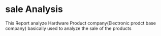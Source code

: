 # sale Analysis
This Report analyze Hardware Product company(Electronic prodct base company)
basically used to analyze the sale of the products
